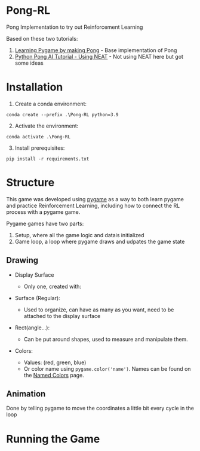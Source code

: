 # Pong-RL
Pong Implementation to try out Reinforcement Learning

Based on these two tutorials:

1. [Learning Pygame by making Pong](https://www.youtube.com/watch?v=Qf3-aDXG8q4) - Base implementation of Pong
2. [Python Pong AI Tutorial - Using NEAT](https://www.youtube.com/watch?v=2f6TmKm7yx0) - Not using NEAT here but got some ideas

# Installation

1. Create a conda environment:

```
conda create --prefix .\Pong-RL python=3.9
```

2. Activate the environment:

```
conda activate .\Pong-RL
```

3. Install prerequisites:

```
pip install -r requirements.txt
```

# Structure

This game was developed using [pygame](https://www.pygame.org/) as a way to both learn pygame and practice Reinforcement Learning, including how to connect the RL process with a pygame game.

Pygame games have two parts:

1. Setup, where all the game logic and datais initialized
2. Game loop, a loop where pygame draws and udpates the game state

## Drawing

* Display Surface
  * Only one, created with:

* Surface (Regular):
  * Used to organize, can have as many as you want, need to be attached to the display surface

* Rect(angle...):
  * Can be put around shapes, used to measure and manipulate them.

* Colors:
  * Values: (red, green, blue)
  * Or color name using `pygame.color('name')`. Names can be found on the [Named Colors](https://www.pygame.org/docs/ref/color_list.html) page.

## Animation

Done by telling pygame to move the coordinates a little bit every cycle in the loop





# Running the Game

